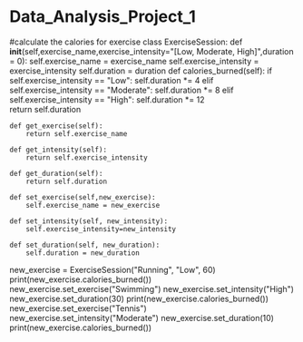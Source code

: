 # Data_Analysis_Project_1
#calculate the calories for exercise
class ExerciseSession:
    def __init__(self,exercise_name,exercise_intensity="[Low, Moderate, High]",duration = 0):
        self.exercise_name = exercise_name
        self.exercise_intensity = exercise_intensity
        self.duration = duration
    def calories_burned(self):
        if self.exercise_intensity == "Low":
            self.duration *= 4
        elif self.exercise_intensity == "Moderate":
            self.duration *= 8
        elif self.exercise_intensity == "High":
            self.duration *= 12   
        return self.duration
        
       
    def get_exercise(self):
        return self.exercise_name 
    
    def get_intensity(self):
        return self.exercise_intensity
    
    def get_duration(self):
        return self.duration
    
    def set_exercise(self,new_exercise):
        self.exercise_name = new_exercise
        
    def set_intensity(self, new_intensity):
        self.exercise_intensity=new_intensity
        
    def set_duration(self, new_duration):
        self.duration = new_duration
        
new_exercise = ExerciseSession("Running", "Low", 60)
print(new_exercise.calories_burned())
new_exercise.set_exercise("Swimming")
new_exercise.set_intensity("High")
new_exercise.set_duration(30)
print(new_exercise.calories_burned())
new_exercise.set_exercise("Tennis")
new_exercise.set_intensity("Moderate")
new_exercise.set_duration(10)
print(new_exercise.calories_burned())
